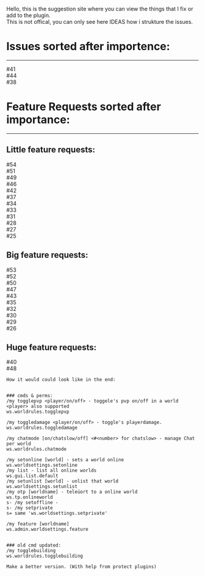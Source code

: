 Hello, this is the suggestion site where you can view the things that I fix or add to the plugin.  
This is not offical, you can only see here IDEAS how i strukture the issues.


# Issues sorted after importence:
---
#41  
#44  
#38  
  
# Feature Requests sorted after importance:
---
  
## Little feature requests:
#54  
#51  
#49  
#46  
#42  
#37  
#34  
#33  
#31  
#28  
#27  
#25  
  
## Big feature requests:
#53  
#52  
#50  
#47  
#43  
#35  
#32  
#30  
#29  
#26  
  

## Huge feature requests:
#40  
#48  

```
How it would could look like in the end:  


### cmds & perms:
/my togglepvp <player/on/off> - toggele's pvp on/off in a world <player> also supported
ws.worldrules.togglepvp

/my toggledamage <player/on/off> - toggle's playerdamage.
ws.worldrules.toggledamage

/my chatmode [on/chatslow/off] <#<number> for chatslow> - manage Chat per world
ws.worldrules.chatmode

/my setonline [world] - sets a world online
ws.worldsettings.setonline
/my list - list all online worlds
ws.gui.list.default
/my setunlist [world] - unlist that world
ws.worldsettings.setunlist
/my otp [worldname] - teleüort to a online world
ws.tp.onlineworld
s- /my setoffline - 
s- /my setprivate
s= same 'ws.worldsettings.setprivate'

/my feature [worldname]
ws.admin.worldsettings.feature


### old cmd updated:
/my togglebuilding
ws.worldrules.togglebuilding

Make a better version. (With help from protect plugins)
```

